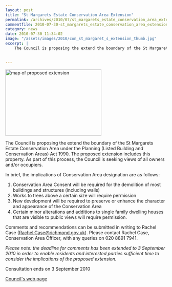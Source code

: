 ```yaml
---
layout: post
title: "St Margarets Estate Conservation Area Extension"
permalink: /archives/2010/07/st_margarets_estate_conservation_area_extension.html
commentfile: 2010-07-30-st_margarets_estate_conservation_area_extension
category: news
date: 2010-07-30 11:34:02
image: "/assets/images/2010/con_st_margaret_s_extension_thumb.jpg"
excerpt: |
    The Council is proposing the extend the boundary of the St Margarets Estate Conservation Area under the Planning (Listed Building and Conservation Areas) Act 1990. The proposed extension includes this property. As part of this process, the Council is seeking views of all owners and/or occupiers.
    

---
```


<a href="/assets/images/2010/con_st_margaret_s_extension.jpg" title="See larger version of - map of proposed extension"><img src="/assets/images/2010/con_st_margaret_s_extension_thumb.jpg" width="300" height="207" alt="map of proposed extension" class="photo center" /></a>

The Council is proposing the extend the boundary of the St Margarets Estate Conservation Area under the Planning (Listed Building and Conservation Areas) Act 1990. The proposed extension includes this property. As part of this process, the Council is seeking views of all owners and/or occupiers.

In brief, the implications of Conservation Area designation are as follows:

1.  Conservation Area Consent will be required for the demolition of most buildings and structures (including walls)
2.  Works to trees above a certain size will require permission
3.  New development will be required to preserve or enhance the character and appearance of the Conservation Area
4.  Certain minor alterations and additions to single family dwelling houses that are visible to public views will require permission.

Comments and recommendations can be submitted in writing to Rachel Case ([Rachel.Case@richmond.gov.uk](mailto:Rachel.Case@richmond.gov.uk)). Please contact Rachel Case, Conservation Area Officer, with any queries on 020 8891 7941.

*Please note: the deadline for comments has been extended to 3 September 2010 in order to enable residents and interested parties sufficient time to consider the implications of the proposed extension.*

Consultation ends on 3 September 2010

[Council's web page](http://richmond.gov.uk/home/council_government_and_democracy/council/consulation_and_feedback/council_consultations/consultation_details.htm?id=C00359)
